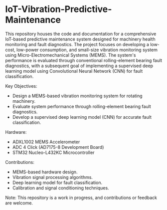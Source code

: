 # IoT-Vibration-Predictive-Maintenance
This repository houses the code and documentation for a comprehensive IoT-based predictive maintenance system designed for machinery health monitoring and fault diagnostics. The project focuses on developing a low-cost, low-power consumption, and small-size vibration monitoring system using Micro-Electromechanical Systems (MEMS). The system's performance is evaluated through conventional rolling-element bearing fault diagnostics, with a subsequent goal of implementing a supervised deep learning model using Convolutional Neural Network (CNN) for fault classification.

Key Objectives:

- Design a MEMS-based vibration monitoring system for rotating machinery.
- Evaluate system performance through rolling-element bearing fault diagnostics.
- Develop a supervised deep learning model (CNN) for accurate fault classification.

Hardware:
- ADXL1002 MEMS Accelerometer
- ADC 4 Click (AD7175-8 Development Board)
- STM32 Nucleo-L432KC Microcontroller

Contributions:
- MEMS-based hardware design.
- Vibration signal processing algorithms.
- Deep learning model for fault classification.
- Calibration and signal conditioning techniques.

Note: This repository is a work in progress, and contributions or feedback are welcome.

